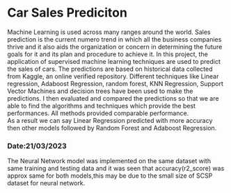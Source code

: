 # Car Sales Prediciton<br>
Machine Learning is used across many ranges around the world.
Sales prediction is the current numero trend in which all the business 
companies thrive and it also aids the organization or concern in determining 
the future goals for it and its plan and procedure to achieve it.
In this project, the application of supervised machine learning techniques are 
used to predict the sales of cars. The predictions are based on historical data 
collected from Kaggle, an online verified repository. Different techniques like 
Linear regression, Adaboost Regression, random forest, KNN Regression,
Support Vector Machines and decision trees have been used to make the 
predictions. I then evaluated and compared the predictions so that we are able 
to find the algorithms and techniques which provide the best performances. All
methods provided comparable performance.<br>
As a result we can say Linear Regression predicted with more accuracy then other models followed by Random Forest and Adaboost Regression.<br>

### Date:21/03/2023<br>
The Neural Network model was implemented on the same dataset with same training and testing data and it was seen that accuracy(r2_score) was approx same for both models,this may be due to the small size of SCSP dataset for neural network.
